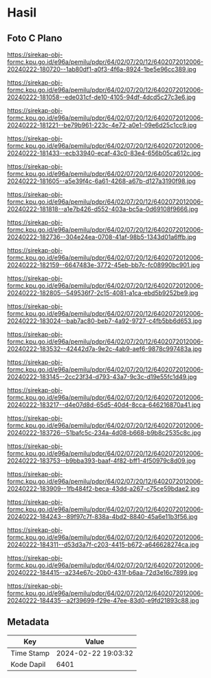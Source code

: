 # Hasil

## Foto C Plano

https://sirekap-obj-formc.kpu.go.id/e96a/pemilu/pdpr/64/02/07/20/12/6402072012006-20240222-180720--1ab80df1-a0f3-4f6a-8924-1be5e96cc389.jpg

https://sirekap-obj-formc.kpu.go.id/e96a/pemilu/pdpr/64/02/07/20/12/6402072012006-20240222-181058--ede031cf-de10-4105-94df-4dcd5c27c3e6.jpg

https://sirekap-obj-formc.kpu.go.id/e96a/pemilu/pdpr/64/02/07/20/12/6402072012006-20240222-181221--be79b961-223c-4e72-a0e1-09e6d25c1cc9.jpg

https://sirekap-obj-formc.kpu.go.id/e96a/pemilu/pdpr/64/02/07/20/12/6402072012006-20240222-181433--ecb33940-ecaf-43c0-83e4-656b05ca612c.jpg

https://sirekap-obj-formc.kpu.go.id/e96a/pemilu/pdpr/64/02/07/20/12/6402072012006-20240222-181605--a5e39f4c-6a61-4268-a67b-d127a3190f98.jpg

https://sirekap-obj-formc.kpu.go.id/e96a/pemilu/pdpr/64/02/07/20/12/6402072012006-20240222-181818--a1e7b426-d552-403a-bc5a-0d69108f9666.jpg

https://sirekap-obj-formc.kpu.go.id/e96a/pemilu/pdpr/64/02/07/20/12/6402072012006-20240222-182736--304e24ea-0708-41af-98b5-1343d01a6ffb.jpg

https://sirekap-obj-formc.kpu.go.id/e96a/pemilu/pdpr/64/02/07/20/12/6402072012006-20240222-182159--6647483e-3772-45eb-bb7c-fc08990bc901.jpg

https://sirekap-obj-formc.kpu.go.id/e96a/pemilu/pdpr/64/02/07/20/12/6402072012006-20240222-182805--549536f7-2c15-4081-a1ca-ebd5b9252be9.jpg

https://sirekap-obj-formc.kpu.go.id/e96a/pemilu/pdpr/64/02/07/20/12/6402072012006-20240222-183024--bab7ac80-beb7-4a92-9727-c4fb5bb6d653.jpg

https://sirekap-obj-formc.kpu.go.id/e96a/pemilu/pdpr/64/02/07/20/12/6402072012006-20240222-183532--42442d7a-9e2c-4ab9-aef6-9878c997483a.jpg

https://sirekap-obj-formc.kpu.go.id/e96a/pemilu/pdpr/64/02/07/20/12/6402072012006-20240222-183145--2cc23f34-d793-43a7-9c3c-d19e55fc1d49.jpg

https://sirekap-obj-formc.kpu.go.id/e96a/pemilu/pdpr/64/02/07/20/12/6402072012006-20240222-183217--d4e07d8d-65d5-40d4-8cca-646216870a41.jpg

https://sirekap-obj-formc.kpu.go.id/e96a/pemilu/pdpr/64/02/07/20/12/6402072012006-20240222-183726--51bafc5c-234a-4d08-b668-b9b8c2535c8c.jpg

https://sirekap-obj-formc.kpu.go.id/e96a/pemilu/pdpr/64/02/07/20/12/6402072012006-20240222-183753--b9bba393-baaf-4f82-bff1-4f50979c8d09.jpg

https://sirekap-obj-formc.kpu.go.id/e96a/pemilu/pdpr/64/02/07/20/12/6402072012006-20240222-183909--1fb484f2-beca-43dd-a267-c75ce59bdae2.jpg

https://sirekap-obj-formc.kpu.go.id/e96a/pemilu/pdpr/64/02/07/20/12/6402072012006-20240222-184243--89f97c7f-838a-4bd2-8840-45a6e11b3f56.jpg

https://sirekap-obj-formc.kpu.go.id/e96a/pemilu/pdpr/64/02/07/20/12/6402072012006-20240222-184311--d53d3a7f-c203-4415-b672-a646628274ca.jpg

https://sirekap-obj-formc.kpu.go.id/e96a/pemilu/pdpr/64/02/07/20/12/6402072012006-20240222-184415--a234e67c-20b0-431f-b6aa-72d3e16c7899.jpg

https://sirekap-obj-formc.kpu.go.id/e96a/pemilu/pdpr/64/02/07/20/12/6402072012006-20240222-184435--a2f39699-f29e-47ee-83d0-e9fd21893c88.jpg


## Metadata

| Key        | Value               |
| ---------- | ------------------- |
| Time Stamp | 2024-02-22 19:03:32 |
| Kode Dapil | 6401                |




